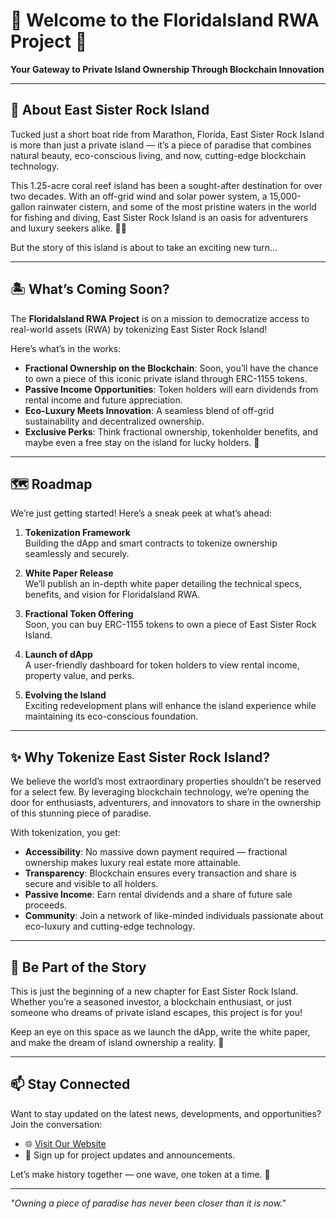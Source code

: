 # 🌴 Welcome to the FloridaIsland RWA Project 🌴

**Your Gateway to Private Island Ownership Through Blockchain Innovation**

---

## 🌊 **About East Sister Rock Island**

Tucked just a short boat ride from Marathon, Florida, East Sister Rock Island is more than just a private island — it’s a piece of paradise that combines natural beauty, eco-conscious living, and now, cutting-edge blockchain technology.

This 1.25-acre coral reef island has been a sought-after destination for over two decades. With an off-grid wind and solar power system, a 15,000-gallon rainwater cistern, and some of the most pristine waters in the world for fishing and diving, East Sister Rock Island is an oasis for adventurers and luxury seekers alike. 🌴⚓

But the story of this island is about to take an exciting new turn…

---

## 🏝️ **What’s Coming Soon?**

The **FloridaIsland RWA Project** is on a mission to democratize access to real-world assets (RWA) by tokenizing East Sister Rock Island!

Here’s what’s in the works:

-  **Fractional Ownership on the Blockchain**: Soon, you’ll have the chance to own a piece of this iconic private island through ERC-1155 tokens.
-  **Passive Income Opportunities**: Token holders will earn dividends from rental income and future appreciation.
-  **Eco-Luxury Meets Innovation**: A seamless blend of off-grid sustainability and decentralized ownership.
-  **Exclusive Perks**: Think fractional ownership, tokenholder benefits, and maybe even a free stay on the island for lucky holders. 🎉

---

## 🗺️ **Roadmap**

We’re just getting started! Here’s a sneak peek at what’s ahead:

1. **Tokenization Framework**  
   Building the dApp and smart contracts to tokenize ownership seamlessly and securely.

2. **White Paper Release**  
   We’ll publish an in-depth white paper detailing the technical specs, benefits, and vision for FloridaIsland RWA.

3. **Fractional Token Offering**  
   Soon, you can buy ERC-1155 tokens to own a piece of East Sister Rock Island.

4. **Launch of dApp**  
   A user-friendly dashboard for token holders to view rental income, property value, and perks.

5. **Evolving the Island**  
   Exciting redevelopment plans will enhance the island experience while maintaining its eco-conscious foundation.

---

## ✨ **Why Tokenize East Sister Rock Island?**

We believe the world’s most extraordinary properties shouldn’t be reserved for a select few. By leveraging blockchain technology, we’re opening the door for enthusiasts, adventurers, and innovators to share in the ownership of this stunning piece of paradise.

With tokenization, you get:

-  **Accessibility**: No massive down payment required — fractional ownership makes luxury real estate more attainable.
-  **Transparency**: Blockchain ensures every transaction and share is secure and visible to all holders.
-  **Passive Income**: Earn rental dividends and a share of future sale proceeds.
-  **Community**: Join a network of like-minded individuals passionate about eco-luxury and cutting-edge technology.

---

## 🌟 **Be Part of the Story**

This is just the beginning of a new chapter for East Sister Rock Island. Whether you’re a seasoned investor, a blockchain enthusiast, or just someone who dreams of private island escapes, this project is for you!

Keep an eye on this space as we launch the dApp, write the white paper, and make the dream of island ownership a reality. 🚀

---

## 📫 **Stay Connected**

Want to stay updated on the latest news, developments, and opportunities? Join the conversation:

-  🌐 [Visit Our Website](http://floridaisland.com)
-  📩 Sign up for project updates and announcements.

Let’s make history together — one wave, one token at a time. 🌊

---

_"Owning a piece of paradise has never been closer than it is now."_
